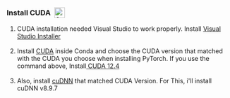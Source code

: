 <h3>
    <div style="display: flex; align-items: center;">
      <span>Install CUDA</span>
          <a href="https://www.anaconda.com/">
              <img src="https://skillicons.dev/icons?i=anaconda" alt="Anaconda" style="height: 24px; margin-left: 8px;">
          </a>
    </div>
  </h3>

<ol>
  <li>CUDA installation needed Visual Studio to work properly. Install <a href ="https://visualstudio.microsoft.com/">Visual Studio Installer</a></br></br></li>
    <li>Install <a href="https://developer.nvidia.com/cuda-toolkit">CUDA</a> inside Conda and choose the CUDA version that matched with the CUDA you choose when installing PyTorch. If you use the command above, Install<a href ="https://developer.nvidia.com/cuda-12-4-0-download-archive"> CUDA 12.4</a></br></br></li>
      <li>Also, install <a href="https://developer.nvidia.com/rdp/cudnn-archive">cuDNN</a> that matched CUDA Version. For This, i'll install cuDNN v8.9.7</br></li>
</ol>

